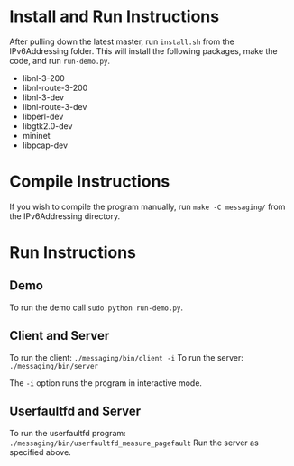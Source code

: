 # Install and Run Instructions

After pulling down the latest master, run `install.sh` from the IPv6Addressing folder. This will install the following packages, make the code, and run `run-demo.py`.
  - libnl-3-200
  - libnl-route-3-200
  - libnl-3-dev
  - libnl-route-3-dev
  - libperl-dev
  - libgtk2.0-dev
  - mininet
  - libpcap-dev
  
# Compile Instructions
If you wish to compile the program manually, run `make -C messaging/` from the IPv6Addressing directory.

# Run Instructions

## Demo
To run the demo call `sudo python run-demo.py`.

## Client and Server
To run the client: `./messaging/bin/client -i`
To run the server: `./messaging/bin/server`

The `-i` option runs the program in interactive mode. 

## Userfaultfd and Server
To run the userfaultfd program: `./messaging/bin/userfaultfd_measure_pagefault`
Run the server as specified above.
